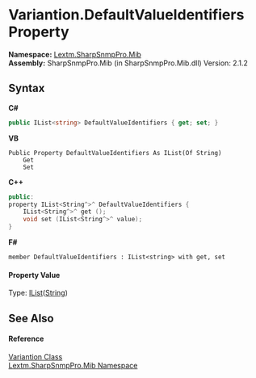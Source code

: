 # Variantion.DefaultValueIdentifiers Property 
 

**Namespace:**&nbsp;<a href="N_Lextm_SharpSnmpPro_Mib">Lextm.SharpSnmpPro.Mib</a><br />**Assembly:**&nbsp;SharpSnmpPro.Mib (in SharpSnmpPro.Mib.dll) Version: 2.1.2

## Syntax

**C#**<br />
``` C#
public IList<string> DefaultValueIdentifiers { get; set; }
```

**VB**<br />
``` VB
Public Property DefaultValueIdentifiers As IList(Of String)
	Get
	Set
```

**C++**<br />
``` C++
public:
property IList<String^>^ DefaultValueIdentifiers {
	IList<String^>^ get ();
	void set (IList<String^>^ value);
}
```

**F#**<br />
``` F#
member DefaultValueIdentifiers : IList<string> with get, set

```


#### Property Value
Type: <a href="https://docs.microsoft.com/dotnet/api/system.collections.generic.ilist-1" target="_blank" rel="noopener noreferrer">IList</a>(<a href="https://docs.microsoft.com/dotnet/api/system.string" target="_blank" rel="noopener noreferrer">String</a>)

## See Also


#### Reference
<a href="T_Lextm_SharpSnmpPro_Mib_Variantion">Variantion Class</a><br /><a href="N_Lextm_SharpSnmpPro_Mib">Lextm.SharpSnmpPro.Mib Namespace</a><br />